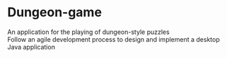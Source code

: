 # Dungeon-game
An application for the playing of dungeon-style puzzles <br>
Follow an agile development process to design and implement a desktop Java application
